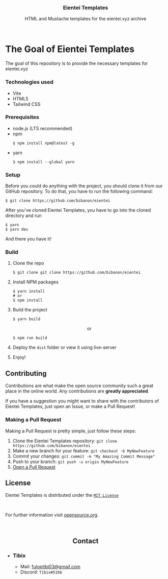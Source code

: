 <div align="center">
    <h3>Eientei Templates</h3>
    <p>HTML and Mustache templates for the eientei.xyz archive</p>
</div>

<br>

# The Goal of Eientei Templates
The goal of this repository is to provide the necessary templates for eientei.xyz

### Technologies used

- Vite
- HTML5
- Tailwind CSS

### Prerequisites

- node.js (LTS recommended)
- npm
    ```console
    $ npm install npm@latest -g
    ```
- yarn
    ```console
    $ npm install --global yarn
    ```

### Setup

Before you could do anything with the project, you should clone it from our GitHub repository. To do that, you have to run the following command:
```console
$ git clone https://github.com/bibanon/eientei
```
After you've cloned Eientei Templates, you have to go into the cloned directory and run
```console
$ yarn
$ yarn dev
```
And there you have it!

### Build

1. Clone the repo
   ```console
   $ git clone git clone https://github.com/bibanon/eientei
   ```
2. Install NPM packages
   ```console
   $ yarn install
   # or
   $ npm install
   ```
3. Build the project
   ```console
   $ yarn build
   ```
   
   <div align="center"><p>or</p></div>
   
   ```console
   $ npm run build
   ```
4. Deploy the `dist` folder or view it using live-server
5. Enjoy!

## Contributing
Contributions are what make the open source community such a great place in the online world. Any contributions are **greatly appreciated**.

If you have a suggestion you might want to share with the contributors of Eientei Templates, just open an Issue, or make a Pull Request!

### Making a Pull Request
Making a Pull Request is pretty simple, just follow these steps:

1. Clone the Eientei Templates repository: `git clone https://github.com/bibanon/eientei`
2. Make a new branch for your feature: `git checkout -b MyNewFeature`
3. Commit your changes: `git commit -m "My Amazing Commit Message"`
4. Push to your branch: `git push -u origin MyNewFeature`
5. [Open a Pull Request](https://docs.github.com/en/pull-requests/collaborating-with-pull-requests/proposing-changes-to-your-work-with-pull-requests/creating-a-pull-request) 

## License

Eientei Templates is distributed under the [`MIT License`](https://github.com/bibanon/eientei/blob/main/LICENSE)

<br>

For further information visit [opensource.org](https://opensource.org/licenses/MIT).

<div align="center">
    <br>
    <h2>Contact</h2>
</div>

* ### Tibix
    - Mail: fuloptibi03@gmail.com
    - Discord: `Tibix#5166`
